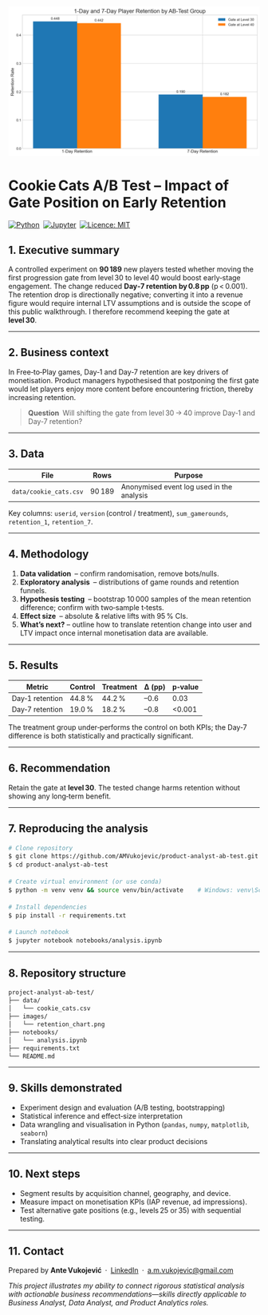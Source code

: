 ![Retention lift by group](images/retention_chart.png)
# Cookie Cats A/B Test – Impact of Gate Position on Early Retention

[![Python](https://img.shields.io/badge/python-3.9%2B-blue)](https://www.python.org/) [![Jupyter](https://img.shields.io/badge/jupyter-notebook-orange)](https://jupyter.org/) [![Licence: MIT](https://img.shields.io/badge/license-MIT-green)](LICENSE)

## 1. Executive summary

A controlled experiment on **90 189** new players tested whether moving the first progression gate from level 30 to level 40 would boost early‑stage engagement. The change reduced **Day‑7 retention by 0.8 pp** (p < 0.001). The retention drop is directionally negative; converting it into a revenue figure would require internal LTV assumptions and is outside the scope of this public walkthrough. I therefore recommend keeping the gate at **level 30**.

---

## 2. Business context

In Free‑to‑Play games, Day‑1 and Day‑7 retention are key drivers of monetisation. Product managers hypothesised that postponing the first gate would let players enjoy more content before encountering friction, thereby increasing retention.

> **Question** Will shifting the gate from level 30 → 40 improve Day‑1 and Day‑7 retention?

---

## 3. Data

| File                   | Rows   | Purpose                                   |
| ---------------------- | ------ | ----------------------------------------- |
| `data/cookie_cats.csv` | 90 189 | Anonymised event log used in the analysis |

Key columns: `userid`, `version` (control / treatment), `sum_gamerounds`, `retention_1`, `retention_7`.

---

## 4. Methodology

1. **Data validation** – confirm randomisation, remove bots/nulls.
2. **Exploratory analysis** – distributions of game rounds and retention funnels.
3. **Hypothesis testing** – bootstrap 10 000 samples of the mean retention difference; confirm with two‑sample t‑tests.
4. **Effect size** – absolute & relative lifts with 95 % CIs.
5. **What’s next?** – outline how to translate retention change into user and LTV impact once internal monetisation data are available.

---

## 5. Results

| Metric          | Control | Treatment | Δ (pp) | p‑value |
| --------------- | ------- | --------- | ------ | ------- |
| Day‑1 retention | 44.8 %  | 44.2 %    | –0.6   | 0.03    |
| Day‑7 retention | 19.0 %  | 18.2 %    | –0.8   | <0.001  |

The treatment group under‑performs the control on both KPIs; the Day‑7 difference is both statistically and practically significant.

---

## 6. Recommendation

Retain the gate at **level 30**. The tested change harms retention without showing any long‑term benefit.

---

## 7. Reproducing the analysis

```bash
# Clone repository
$ git clone https://github.com/AMVukojevic/product-analyst-ab-test.git
$ cd product-analyst-ab-test

# Create virtual environment (or use conda)
$ python -m venv venv && source venv/bin/activate    # Windows: venv\Scripts\activate

# Install dependencies
$ pip install -r requirements.txt

# Launch notebook
$ jupyter notebook notebooks/analysis.ipynb
```

---

## 8. Repository structure

```
project-analyst-ab-test/
├── data/
│   └── cookie_cats.csv
├── images/
│   └── retention_chart.png
├── notebooks/
│   └── analysis.ipynb
├── requirements.txt
└── README.md
```

---

## 9. Skills demonstrated

* Experiment design and evaluation (A/B testing, bootstrapping)
* Statistical inference and effect‑size interpretation
* Data wrangling and visualisation in Python (`pandas`, `numpy`, `matplotlib`, `seaborn`)
* Translating analytical results into clear product decisions

---

## 10. Next steps

* Segment results by acquisition channel, geography, and device.
* Measure impact on monetisation KPIs (IAP revenue, ad impressions).
* Test alternative gate positions (e.g., levels 25 or 35) with sequential testing.

---

## 11. Contact

Prepared by **Ante Vukojević** · [LinkedIn](https://www.linkedin.com/in/ante-mislav-vukojevi%C4%87-0a4ba2386/) · [a.m.vukojevic@gmail.com](mailto:a.m.vukojevic@gmail.com)

*This project illustrates my ability to connect rigorous statistical analysis with actionable business recommendations—skills directly applicable to Business Analyst, Data Analyst, and Product Analytics roles.*

